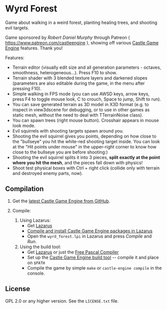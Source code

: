 # Wyrd Forest

Game about walking in a weird forest, planting healing trees, and shooting evil targets.

Game sponsored by _Robert Daniel Murphy_ through Patreon ( https://www.patreon.com/castleengine ), showing off various [Castle Game Engine](https://castle-engine.sourceforge.io/) features. Thank you!

Features:

* Terrain editor (visually edit size and all generation parameters - octaves, smoothness, heterogeneous...). Press F10 to show.
* Terrain shader with 3 blended texture layers and darkened slopes (parameters are also editable during the game, in the menu after pressing F10).
* Simple walking in FPS mode (you can use AWSD keys, arrow keys, press F4 to toggle mouse look, C to crouch, Space to jump, Shift to run).
* You can save generated terrain as 3D model in X3D format (e.g. to inspect in view3dscene for debugging, or to use in other games as static mesh, without the need to deal with TTerrainNoise class).
* You can spawn trees (right mouse button). Crosshair appears in mouse look mode.
* Evil squirrels with shooting targets spawn around you.
* Shooting the evil squirrel gives you points, depending on how close to the "bullseye" you hit the white-red shooting target inside. You can look at the "Hit points under mouse" in the upper-right corner to know how close to the bullseye you are before shooting:)
* Shooting the evil squirrel splits it into 3 pieces, **split exactly at the point where you hit the mesh**, and the pieces fall down with physics!
* Shoot test physical boxes with Ctrl + right click (collide only with terrain and destroyed enemy parts, now).

## Compilation

1. Get the [latest Castle Game Engine from GitHub](https://github.com/castle-engine/castle-engine/).
2. Compile:

    1. Using Lazarus:
        - Get [Lazarus](http://www.lazarus-ide.org/)
        - [Compile and install Castle Game Engine packages in Lazarus](https://castle-engine.sourceforge.io/documentation.php)
        - Open the `wyrd_forest.lpi` in Lazarus and press _Compile_ and _Run_.
    2. Using the build tool:
       - Get [Lazarus](http://www.lazarus-ide.org/) or just the [Free Pascal Compiler](https://www.freepascal.org/)
       - Set up the [Castle Game Engine build tool](https://github.com/castle-engine/castle-engine/wiki/Build-Tool) -- compile it and place on `$PATH`
       - Compile the game by simple `make` or `castle-engine compile` in the console.

## License

GPL 2.0 or any higher version. See the `LICENSE.txt` file.
